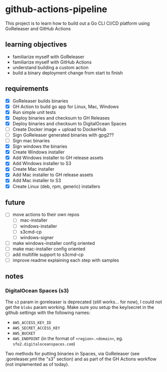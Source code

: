 # github-actions-pipeline
This project is to learn how to build out a Go CLI CI/CD platform using GoReleaser and GitHub Actions

## learning objectives

- familiarize myself with GoReleaser
- familiarize myself with GitHub Actions
 - understand building a custom action
- build a binary deployment change from start to finish

## requirements

- [x] GoReleaser builds binaries
- [x] GH Action to build go app for Linux, Mac, Windows
- [x] Run simple unit tests
- [x] Deploy binaries and checksum to GH Releases
- [x] Deploy binaries and checksum to DigitalOcean Spaces
- [ ] Create Docker image + upload to DockerHub
- [ ] Sign GoReleaser generated binaries with gpg2??
- [ ] Sign mac binaries
- [x] Sign windows the binaries
- [x] Create Windows installer
- [x] Add Windows installer to GH release assets
- [x] Add Windows installer to S3
- [x] Create Mac installer
- [x] Add Mac installer to GH release assets
- [x] Add Mac installer to S3
- [x] Create Linux (deb, rpm, generic) installers

## future
- [ ] move actions to their own repos
    - [ ] mac-installer
    - [ ] windows-installer
    - [ ] s3cmd-cp
    - [ ] windows-signer
- [ ] make windows-installer config oriented
- [ ] make mac-installer config oriented
- [ ] add multifile support to s3cmd-cp
- [ ] improve readme explaining each step with samples

## notes

### DigitalOcean Spaces (s3)
The `s3` param in goreleaser is deprecated (still works... for now), I could not get the `blobs` param working. Make sure you setup the key/secret in the github settings with the following names:
- `AWS_ACCESS_KEY_ID`
- `AWS_SECRET_ACCESS_KEY`
- `AWS_BUCKET`
- `AWS_ENDPOINT` (in the format of `<region>.<domain>`, eg. `sfo2.digitaloceanspaces.com`)

Two methods for putting binaries in Spaces, via GoReleaser (see .goreleaser.yml the "s3" section) and as part of the GH Actions workflow (not implemented as of today). 